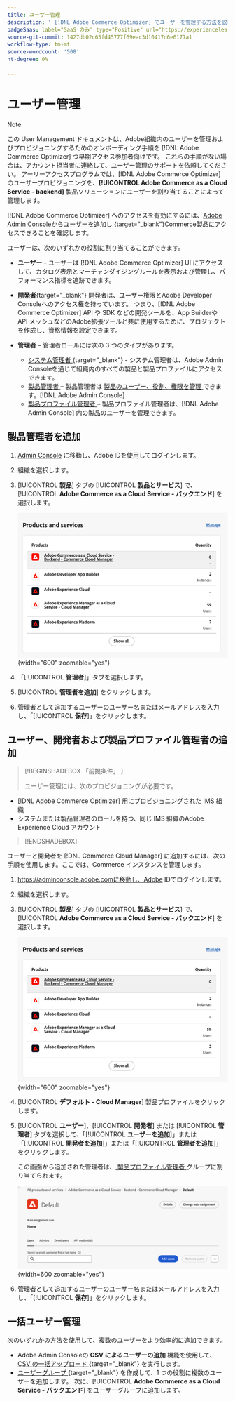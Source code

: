 ```yaml
---
title: ユーザー管理
description: ' [!DNL Adobe Commerce Optimizer] でユーザーを管理する方法を説明します。'
badgeSaas: label="SaaS のみ" type="Positive" url="https://experienceleague.adobe.com/en/docs/commerce/user-guides/product-solutions" tooltip="Adobe Commerce as a Cloud ServiceおよびAdobe Commerce Optimizer プロジェクトにのみ適用されます（Adobeで管理される SaaS インフラストラクチャ）。"
source-git-commit: 1427db02c65fd45777f69eac3d10417d6e6177a1
workflow-type: tm+mt
source-wordcount: '508'
ht-degree: 0%

---
```


# ユーザー管理

>[!NOTE]
>
>この User Management ドキュメントは、Adobe組織内のユーザーを管理およびプロビジョニングするためのオンボーディング手順を [!DNL Adobe Commerce Optimizer] つ早期アクセス参加者向けです。 これらの手順がない場合は、アカウント担当者に連絡して、ユーザー管理のサポートを依頼してください。 アーリーアクセスプログラムでは、[!DNL Adobe Commerce Optimizer] のユーザープロビジョニングを、**[!UICONTROL Adobe Commerce as a Cloud Service - backend]** 製品ソリューションにユーザーを割り当てることによって管理します。

[!DNL Adobe Commerce Optimizer] へのアクセスを有効にするには、[Adobe Admin Consoleからユーザーを追加し ](https://adminconsole.adobe.com){target="_blank"}Commerce製品にアクセスできることを確認します。

ユーザーは、次のいずれかの役割に割り当てることができます。

* **ユーザー** - ユーザーは [!DNL Adobe Commerce Optimizer] UI にアクセスして、カタログ表示とマーチャンダイジングルールを表示および管理し、パフォーマンス指標を追跡できます。

* [**開発者**](https://helpx.adobe.com/enterprise/using/manage-developers.html#Adddevelopers){target="_blank"} 開発者は、ユーザー権限とAdobe Developer Consoleへのアクセス権を持っています。 つまり、[!DNL Adobe Commerce Optimizer] API や SDK などの開発ツールを、App Builderや API メッシュなどのAdobe拡張ツールと共に使用するために、プロジェクトを作成し、資格情報を設定できます。

* **管理者** – 管理者ロールには次の 3 つのタイプがあります。
   * [ システム管理者 ](https://helpx.adobe.com/enterprise/using/admin-roles.html){target="_blank"} - システム管理者は、Adobe Admin Consoleを通じて組織内のすべての製品と製品プロファイルにアクセスできます。
   * [ 製品管理者 ](#add-a-product-admin) – 製品管理者は [ 製品のユーザー、役割、権限を管理 ](#add-users-and-admins) できます。[!DNL Adobe Admin Console]
   * [ 製品プロファイル管理者 ](#add-users-developers-and-product-profile-admins) – 製品プロファイル管理者は、[!DNL Adobe Admin Console] 内の製品のユーザーを管理できます。

## 製品管理者を追加

1. [Admin Console](https://adminconsole.adobe.com) に移動し、Adobe IDを使用してログインします。

1. 組織を選択します。

1. [!UICONTROL **製品**] タブの [!UICONTROL **製品とサービス**] で、[!UICONTROL **Adobe Commerce as a Cloud Service - バックエンド**] を選択します。

   ![ 製品を選択 ](../cloud-service/assets/backend.png){width="600" zoomable="yes"}

1. 「[!UICONTROL **管理者**]」タブを選択します。

1. [!UICONTROL **管理者を追加**] をクリックします。

1. 管理者として追加するユーザーのユーザー名またはメールアドレスを入力し、「[!UICONTROL **保存**]」をクリックします。

## ユーザー、開発者および製品プロファイル管理者の追加

>[!BEGINSHADEBOX  「前提条件」 ]
>
>ユーザー管理には、次のプロビジョニングが必要です。

* [!DNL Adobe Commerce Optimizer] 用にプロビジョニングされた IMS 組織
* システムまたは製品管理者のロールを持つ、同じ IMS 組織のAdobe Experience Cloud アカウント

>[!ENDSHADEBOX]

ユーザーと開発者を [!DNL Commerce Cloud Manager] に追加するには、次の手順を使用します。ここでは、Commerce インスタンスを管理します。

1. https://adminconsole.adobe.comに移動し、Adobe IDでログインします。

1. 組織を選択します。

1. [!UICONTROL **製品**] タブの [!UICONTROL **製品とサービス**] で、[!UICONTROL **Adobe Commerce as a Cloud Service - バックエンド**] を選択します。

   ![ 製品を選択 ](../cloud-service/assets/backend.png){width="600" zoomable="yes"}

1. [!UICONTROL **デフォルト - Cloud Manager**] 製品プロファイルをクリックします。

1. [!UICONTROL **ユーザー**]、[!UICONTROL **開発者**] または [!UICONTROL **管理者**] タブを選択して、「[!UICONTROL **ユーザーを追加**]」または「[!UICONTROL **開発者を追加**]」または「[!UICONTROL **管理者を追加**]」をクリックします。

   この画面から追加された管理者は、[ 製品プロファイル管理者 ](#understanding-roles) グループに割り当てられます。

   ![ タブ選択 ](../cloud-service/assets/tab-select.png){width=600 zoomable="yes"}

1. 管理者として追加するユーザーのユーザー名またはメールアドレスを入力し、「[!UICONTROL **保存**]」をクリックします。

## 一括ユーザー管理

次のいずれかの方法を使用して、複数のユーザーをより効率的に追加できます。

* Adobe Admin Consoleの **CSV によるユーザーの追加** 機能を使用して、[CSV の一括アップロード ](https://helpx.adobe.com/enterprise/using/bulk-upload-users.html){target="_blank"} を実行します。
* [ ユーザーグループ ](https://helpx.adobe.com/enterprise/using/user-groups.html){target="_blank"} を作成して、1 つの役割に複数のユーザーを追加します。 次に、[!UICONTROL **Adobe Commerce as a Cloud Service - バックエンド**] をユーザーグループに追加します。

